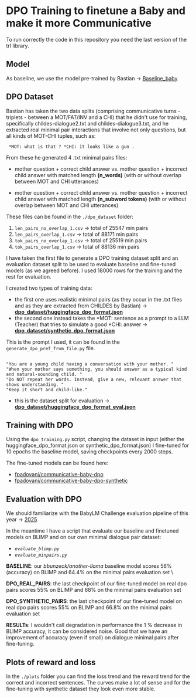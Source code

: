 # DPO Training to finetune a Baby and make it more Communicative

To run correctly the code in this repository you need the last version of the trl library. 

## Model

As baseline, we use the model pre-trained by Bastian -> [Baseline_baby](https://huggingface.co/bbunzeck/another-llama)

## DPO Dataset

Bastian has taken the two data splits (comprising communicative turns - triplets - between a MOT/FAT/INV and a CHI) that he didn't use for training,
specifically childes-dialogue2.txt and childes-dialogue3.txt, and he extracted real minimal pair interactions that involve not only questions, but all kinds of MOT-CHI tuples, such as: 
<pre><code> *MOT: what is that ? *CHI: it looks like a gun .</code></pre>

From these he generated 4 .txt minimal pairs files: 

- mother question + correct child answer vs. mother question + incorrect child answer with matched length **(n_words)** (with or without overlap between MOT and CHI utterances)

- mother question + correct child answer vs. mother question + incorrect child answer with matched length **(n_subword tokens)** (with or without overlap between MOT and CHI utterances)


These files can be found in the `./dpo_dataset` folder:

1. `len_pairs_no_overlap_1.csv` -> total of 25547 min pairs
2. `len_pairs_overlap_1.csv` -> total of 88171 min pairs
3. `tok_pairs_no_overlap_1.csv` -> total of 25519 min pairs
4. `tok_pairs_overlap_1.csv` -> total of 88136 min pairs


I have taken the first file to generate a DPO training dataset split and an evaluation dataset split to be used to evaluate baseline and fine-tuned models (as we agreed before).
I used 18000 rows for the training and the rest for evaluation.

I created two types of training data:

- the first one uses realistic minimal pairs (as they occur in the .txt files and as they are extracted from CHILDES by Bastian) -> [**dpo_dataset/huggingface_dpo_format.json**](https://huggingface.co/datasets/fpadovani/child-dpo-preferences)
- the second one instead takes the *MOT: sentence as a prompt to a LLM (Teacher) that tries to simulate a good *CHI: answer -> [**dpo_dataset/synthetic_dpo_format.json**](https://huggingface.co/datasets/fpadovani/child-dpo-preferences-synthetic)


This is the prompt I used, it can be found in the `generate_dpo_pref_from_file.py` file.


<pre><code>
"You are a young child having a conversation with your mother. "
"When your mother says something, you should answer as a typical kind and natural-sounding child. "
"Do NOT repeat her words. Instead, give a new, relevant answer that shows understanding. "
"Keep it short and child-like."
</code></pre>



- this is the dataset split for evaluation -> [**dpo_dataset/huggingface_dpo_format_eval.json**](https://huggingface.co/datasets/fpadovani/child-dpo-preferences-eval)
  

## Training with DPO
Using the `dpo_training.py` script, changing the dataset in input (either the huggingface_dpo_format.json or synthetic_dpo_format.json) I fine-tuned for 10 epochs the baseline model, saving checkpoints every 2000 steps. 

The fine-tuned models can be found here:
- [fpadovani/communicative-baby-dpo](https://huggingface.co/fpadovani/communicative-baby-dpo)
- [fpadovani/communicative-baby-dpo-synthetic](https://huggingface.co/fpadovani/communicative-baby-dpo-synthetic)

## Evaluation with DPO
We should familiarize with the BabyLM Challenge evaluation pipeline of this year -> [2025](https://github.com/babylm/evaluation-pipeline-2025)

In the meantime I have a script that evaluate our baseline and finetuned models on BLIMP and on our own minimal dialogue pair dataset:

- *`evaluate_blimp.py`* 
- *`evaluate_minpairs.py`*

**BASELINE**: our *bbunzeck/another-llama* baseline model scores 56% (accuracy) on BLIMP and 64.4% on the minimal pairs evaluation set \

**DPO_REAL_PAIRS**: the last checkpoint of our fine-tuned model on real dpo pairs scores 55% on BLIMP and 68% on the minimal pairs evaluation set 

**DPO_SYNTHETIC_PAIRS**: the last checkpoint of our fine-tuned model on real dpo pairs scores 55% on BLIMP and 66.8% on the minimal pairs evaluation set


**RESULTs**: I wouldn't call degradation in performance the 1 % decrease in BLIMP accuracy, it can be considered noise. Good that we have an improvement of accuracy (even if small) on dialogue minimal pairs after fine-tuning. 


## Plots of reward and loss 
In the `./plots` folder you can find the loss trend and the reward trend for the correct and incorrect sentences. 
The curves make a lot of sense and for the fine-tuning with synthetic dataset they look even more stable. 


